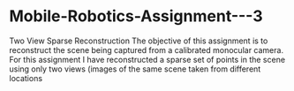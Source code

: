 # Mobile-Robotics-Assignment---3
Two View Sparse Reconstruction
The objective of this assignment is to reconstruct the scene being captured from a calibrated monocular camera. For
this assignment I have reconstructed a sparse set of points in the scene using only two views (images of the
same scene taken from different locations


